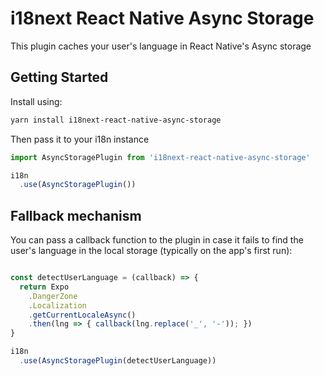 # i18next React Native Async Storage

This plugin caches your user's language in React Native's Async storage

## Getting Started

Install using:
```Bash
yarn install i18next-react-native-async-storage
```

Then pass it to your i18n instance
```JavaScript
import AsyncStoragePlugin from 'i18next-react-native-async-storage'

i18n
  .use(AsyncStoragePlugin())
```

## Fallback mechanism

You can pass a callback function to the plugin in case it fails to find the user's language in the local storage (typically on the app's first run):

```JavaScript

const detectUserLanguage = (callback) => {
  return Expo
    .DangerZone
    .Localization
    .getCurrentLocaleAsync()
    .then(lng => { callback(lng.replace('_', '-')); })
}

i18n
  .use(AsyncStoragePlugin(detectUserLanguage))
```
